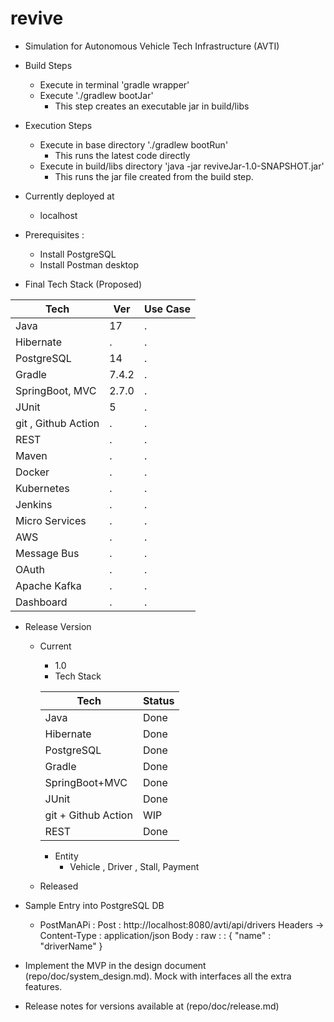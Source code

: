 # revive

* Simulation for Autonomous Vehicle Tech Infrastructure (AVTI)

* Build Steps
  * Execute in terminal 'gradle wrapper'
  * Execute './gradlew bootJar'
    * This step creates an executable jar in build/libs

* Execution Steps
  * Execute in base directory './gradlew bootRun'
    * This runs the latest code directly
  * Execute in build/libs directory 'java -jar reviveJar-1.0-SNAPSHOT.jar'
    * This runs the jar file created from the build step.


* Currently deployed at
  * localhost

* Prerequisites :
  * Install PostgreSQL
  * Install Postman desktop


*  Final Tech Stack (Proposed)

  |Tech | Ver | Use Case |
  |--|--|--|
  | Java | 17  | . |
  | Hibernate | . | . |
  | PostgreSQL | 14 |   . |
  | Gradle | 7.4.2 | . |
  | SpringBoot, MVC | 2.7.0 | . |
  | JUnit | 5 | . |
  | git , Github Action | . | . |
  | REST | . | . |
  | Maven | . | . |
  | Docker | . | . |
  | Kubernetes | . |. |
  | Jenkins | . |. |
  | Micro Services | . |. |
  | AWS | . |. |
  | Message Bus| . |. |
  | OAuth | . |. |
  | Apache Kafka | . |. |
  | Dashboard | . |. |

* Release Version
	* Current  
		* 1.0
      * Tech Stack

      |Tech | Status |
      |--|--|
      | Java | Done |
      | Hibernate | Done |
      | PostgreSQL | Done |
      | Gradle | Done |
      | SpringBoot+MVC | Done |
      | JUnit | Done |
      | git + Github Action | WIP |
      | REST | Done |

      * Entity
        * Vehicle , Driver , Stall, Payment
  * Released


* Sample Entry into PostgreSQL DB
  * PostManAPi : Post : http://localhost:8080/avti/api/drivers
      Headers -> Content-Type : application/json
	    Body : raw :  : { "name" : "driverName" }


* Implement the MVP in the design document (repo/doc/system_design.md). Mock with interfaces all the extra features.

* Release notes for versions available at (repo/doc/release.md)
